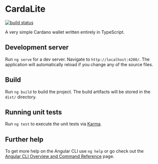 
# CardaLite
[![build status](https://github.com/AngelCastilloB/carda-lite/workflows/Build/badge.svg)](https://github.com/AngelCastilloB/carda-lite/actions)

A very simple Cardano wallet written entirely in TypeScript.

## Development server

Run `ng serve` for a dev server. Navigate to `http://localhost:4200/`. The application will automatically reload if you change any of the source files.

## Build

Run `ng build` to build the project. The build artifacts will be stored in the `dist/` directory.

## Running unit tests

Run `ng test` to execute the unit tests via [Karma](https://karma-runner.github.io).

## Further help

To get more help on the Angular CLI use `ng help` or go check out the [Angular CLI Overview and Command Reference](https://angular.io/cli) page.
